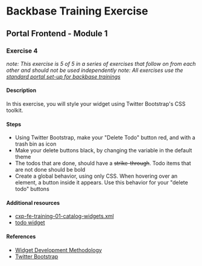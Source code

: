 # Backbase Training Exercise

## Portal Frontend - Module 1

### Exercise 4

_note: This exercise is 5 of 5 in a series of exercises that follow on from each other and should not be used independently_
_note: All exercises use the [standard portal set-up for backbase trainings](https://my.backbase.com/resources/how-to-guides/getting-your-first-launchpad-based-portal-set-up/)_

#### Description

In this exercise, you will style your widget using Twitter Bootstrap's CSS toolkit.

#### Steps

 - Using Twitter Bootstrap, make your "Delete Todo" button red, and with a trash bin as icon
 - Make your delete buttons black, by changing the variable in the default theme
 - The todos that are done, should have a ~~strike-through~~. Todo items that are not done should be bold
 - Create a global behavior, using only CSS. When hovering over an element, a button inside it appears. Use this behavior for your "delete todo" buttons

#### Additional resources

 - [cxp-fe-training-01-catalog-widgets.xml](../../../../config-info/import/cxp-fe-training-01-catalog-widgets.xml)
 - [todo widget](../pf1e4-todo/)

#### References

 - [Widget Development Methodology](https://github.com/Backbase/methodology-widget-development)
 - [Twitter Bootstrap](http://getbootstrap.com/)
